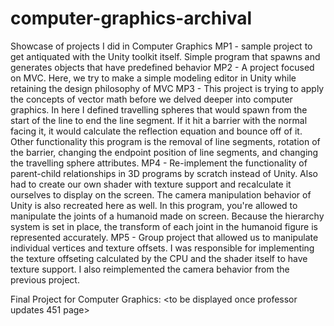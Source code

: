 # computer-graphics-archival
Showcase of projects I did in Computer Graphics
MP1 - sample project to get antiquated with the Unity toolkit itself. Simple program that spawns and generates objects that have predefined behavior
MP2 - A project focused on MVC. Here, we try to make a simple modeling editor in Unity while retaining the design philosophy of MVC
MP3 - This project is trying to apply the concepts of vector math before we delved deeper into computer graphics. In here I defined travelling spheres
that would spawn from the start of the line to end the line segment. If it hit a barrier with the normal facing it, it would calculate the reflection equation and bounce off of it.
Other functionality this program is the removal of line segments, rotation of the barrier, changing the endpoint position of line segments, and changing the travelling sphere attributes.
MP4 - Re-implement the functionality of parent-child relationships in 3D programs by scratch instead of Unity. Also had to create our own shader with texture support and recalculate it ourselves to display on the screen.
The camera manipulation behavior of Unity is also recreated here as well. In this program, you're allowed to manipulate the joints of a humanoid made on screen. Because the hierarchy system is set in place, the transform of
each joint in the humanoid figure is represented accurately.
MP5 - Group project that allowed us to manipulate individual vertices and texture offsets. I was responsible for implementing the texture offseting calculated by the CPU and the shader itself to have texture support.
I also reimplemented the camera behavior from the previous project.

Final Project for Computer Graphics: <to be displayed once professor updates 451 page>

